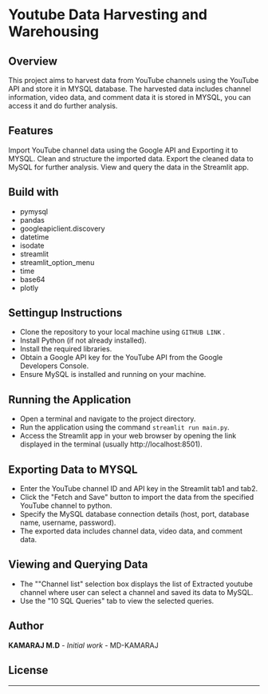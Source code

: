 # Youtube Data Harvesting and Warehousing
## Overview
This project aims to harvest data from YouTube channels using the YouTube API and store it in MYSQL database. 
The harvested data includes channel information, video data, and comment data it is stored in MYSQL, you can access it and do further analysis.

## Features
Import YouTube channel data using the Google API and Exporting it to MYSQL.
Clean and structure the imported data.
Export the cleaned data to MySQL for further analysis.
View and query the data in the Streamlit app.

## Build with
- pymysql
- pandas
- googleapiclient.discovery
- datetime
- isodate
- streamlit
- streamlit_option_menu
- time
- base64
- plotly

## Settingup Instructions
- Clone the repository to your local machine using `GITHUB LINK` .
- Install Python (if not already installed).
- Install the required libraries.
- Obtain a Google API key for the YouTube API from the Google Developers Console.
- Ensure MySQL is installed and running on your machine.

## Running the Application
- Open a terminal and navigate to the project directory.
- Run the application using the command `streamlit run main.py`.
- Access the Streamlit app in your web browser by opening the link displayed in the terminal (usually http://localhost:8501).

## Exporting Data to MYSQL
- Enter the YouTube channel ID and API key in the Streamlit tab1 and tab2.
- Click the "Fetch and Save" button to import the data from the specified YouTube channel to python.
- Specify the MySQL database connection details (host, port, database name, username, password).
- The exported data includes channel data, video data, and comment data.

## Viewing and Querying Data
- The ""Channel list" selection box displays the list of Extracted youtube channel where user can select a channel and saved its data to MySQL.
- Use the "10 SQL Queries" tab to view the selected queries.

## Author

**KAMARAJ M.D** - *Initial work* - MD-KAMARAJ

## License

------------------------
